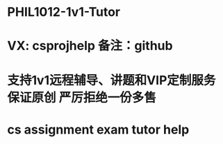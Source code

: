 # PHIL1012-1v1-Tutor
# VX: csprojhelp 备注：github
# 支持1v1远程辅导、讲题和VIP定制服务 保证原创 严厉拒绝一份多售
# cs assignment exam tutor help 
